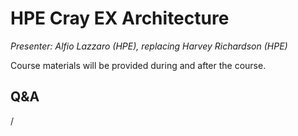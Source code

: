 # HPE Cray EX Architecture

*Presenter: Alfio Lazzaro (HPE), replacing Harvey Richardson (HPE)*

Course materials will be provided during and after the course.

<!--
-   Slides available on LUMI as:
    -   `/appl/local/training/4day-20231003/files/LUMI-4day-20231003-1_01_HPE_Cray_EX_Architecuture.pdf`
    -   `/project/project_465000644/slides/HPE/01_EX_Architecture.pdf` (temporary, for the lifetime of the project)
-   Recording available on LUMI as:
    `/appl/local/training/4day-20231003/recordings/1_01_HPE_Cray_EX_Architecture.mp4`

These materials can only be distributed to actual users of LUMI (active user account).
-->

## Q&A

/


